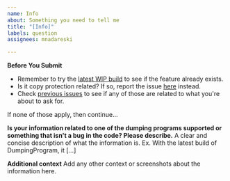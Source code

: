 ```yaml
---
name: Info
about: Something you need to tell me
title: "[Info]"
labels: question
assignees: mnadareski

---
```


**Before You Submit**

- Remember to try the [latest WIP build](https://ci.appveyor.com/project/mnadareski/mpf/build/artifacts) to see if the feature already exists.
- Is it copy protection related? If so, report the issue [here](https://github.com/mnadareski/BurnOutSharp/issues) instead.
- Check [previous issues](https://github.com/SabreTools/MPF/issues) to see if any of those are related to what you're about to ask for.

If none of those apply, then continue...

**Is your information related to one of the dumping programs supported or something that isn't a bug in the code? Please describe.**
A clear and concise description of what the information is. Ex. With the latest build of DumpingProgram, it [...]

**Additional context**
Add any other context or screenshots about the information here.

